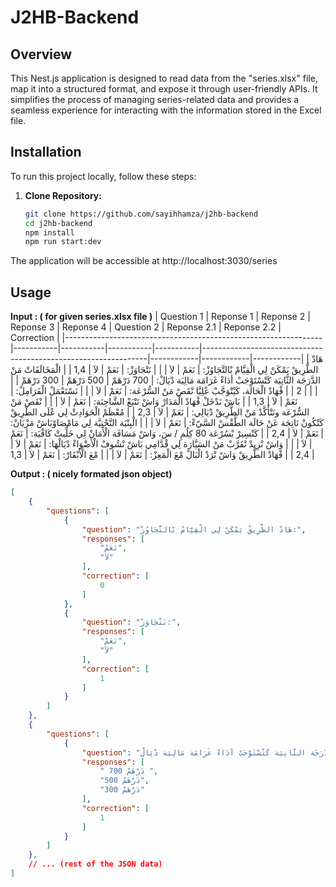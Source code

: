 # J2HB-Backend

## Overview

This Nest.js application is designed to read data from the "series.xlsx" file, map it into a structured format, and expose it through user-friendly APIs. It simplifies the process of managing series-related data and provides a seamless experience for interacting with the information stored in the Excel file.

## Installation

To run this project locally, follow these steps:

1. **Clone Repository:**
   ```bash
   git clone https://github.com/sayihhamza/j2hb-backend
   cd j2hb-backend
   npm install
   npm run start:dev
   ```
  The application will be accessible at http://localhost:3030/series

## Usage

  **Input : ( for given series.xlsx file )**
| Question 1                                                     | Reponse 1 | Reponse 2 | Reponse 3 | Reponse 4 | Question 2                                                     | Reponse 2.1 | Reponse 2.2 | Correction |
|----------------------------------------------------------------|-----------|-----------|-----------|-----------|----------------------------------------------------------------|------------|------------|------------|
| هَادْ الطَّرِيقْ يَمْكَنْ لِي الْقِيَّامْ بْالتَّجَاوُزْ:     | نَعَمْ     | لاَ       |           |           | نَتْجَاوَزْ:                                                 | نَعَمْ      | لاَ        | 1,4        |
| الْمَخَالَفَاتْ مَنْ الدَّرَجَة الثَّانِيَة كَتْسْتَوْجَبْ أدَاءْ غَرَامَة مَالِيَة دْيَالْ: | 700 دَرْهَمْ | 500 دَرْهَمْ | 300 دَرْهَمْ |           |                                                             |            |            | 2          |
| فْهَادْ الْحَالَة، كَيْتْوَجَّبْ عْلِيَّا نْقَصْ مَنْ السُّرْعَة: | نَعَمْ     | لاَ       |           |           | نَسْتَعْمَلْ الْفَرَامِلْ:                                   | نَعَمْ      | لاَ        | 1,3        |
| بَاشْ نَدْخَلْ فْهَادْ الْمَدَارْ وَاشْ نَتْبَعْ الشَّاحِنَة: | نَعَمْ     | لاَ       |           |           | نْقَصْ مَنْ السُّرْعَة ونَتْأَكَّدْ مَنْ الطَّرِيقْ دْيَالِي: | نَعَمْ      | لاَ        | 2,3        |
| مُعْظَمْ الْحَوَادِثْ لِي عْلَى الطْرِيقْ كَتْكُونْ نَاتِجَة عَنْ حَالَة الطَّقْسْ السَّيّءْ: | نَعَمْ     | لاَ       |           |           | الْبِنْيَة التَّحْتِيَّة لِي مَامْصَاوْبَاشْ مَزْيَانْ:     | نَعَمْ      | لاَ        | 2,4        |
| كَنْسِيرْ بْسُرْعَة 80 كِلُمِ / سَ، وَاشْ مَسَافَة الْأَمَانْ لِي خَلِّيتْ كَافْيَة: | نَعَمْ     | لاَ       |           |           | وَاشْ نْزِيدْ نْقَرَّبْ مَنْ السَيَّارَة لِي قْدَّامِي بَاشْ نْشُوفْ الْأَضْوَاءْ دْيَالْهَا: | نَعَمْ      | لاَ        | 2,4        |
| فْهَادْ الطَّرِيقْ وَاشْ نْرَدْ الْبَالْ مْعَ الْمَعِزْ:      | نَعَمْ     | لاَ       |           |           | مْعَ الْأَبْقَارْ:                                            | نَعَمْ      | لاَ        | 1,3        |

  **Output : ( nicely formated json object)**

```json
[
    {
        "questions": [
            {
                "question": "هَادْ الطَّرِيقْ يَمْكَنْ لِي الْقِيَّامْ بْالتَّجَاوُزْ:",
                "responses": [
                    "نَعَمْ",
                    "لاَ"
                ],
                "correction": [
                    0
                ]
            },
            {
                "question": "نَتْجَاوَزْ:",
                "responses": [
                    "نَعَمْ",
                    "لاَ"
                ],
                "correction": [
                    1
                ]
            }
        ]
    },
    {
        "questions": [
            {
                "question": "الْمَخَالَفَاتْ مَنْ الدَّرَجَة الثَّانِيَة كَتْسْتَوْجَبْ أدَاءْ غَرَامَة مَالِيَة دْيَالْ:",
                "responses": [
                    " 700 دَرْهَمْ ",
                    "500 دَرْهَمْ",
                    "300 دَرْهَمْ"
                ],
                "correction": [
                    1
                ]
            }
        ]
    },
    // ... (rest of the JSON data)
]
